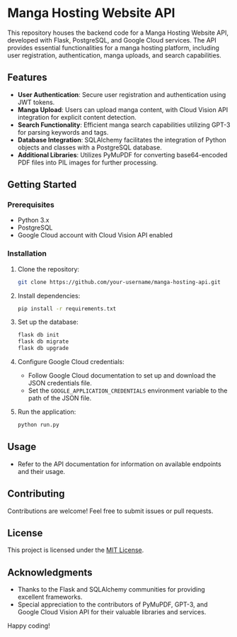 # Manga Hosting Website API

This repository houses the backend code for a Manga Hosting Website API, developed with Flask, PostgreSQL, and Google Cloud services. The API provides essential functionalities for a manga hosting platform, including user registration, authentication, manga uploads, and search capabilities.

## Features

- **User Authentication**: Secure user registration and authentication using JWT tokens.
- **Manga Upload**: Users can upload manga content, with Cloud Vision API integration for explicit content detection.
- **Search Functionality**: Efficient manga search capabilities utilizing GPT-3 for parsing keywords and tags.
- **Database Integration**: SQLAlchemy facilitates the integration of Python objects and classes with a PostgreSQL database.
- **Additional Libraries**: Utilizes PyMuPDF for converting base64-encoded PDF files into PIL images for further processing.

## Getting Started

### Prerequisites

- Python 3.x
- PostgreSQL
- Google Cloud account with Cloud Vision API enabled

### Installation

1. Clone the repository:

   ```bash
   git clone https://github.com/your-username/manga-hosting-api.git
   ```

2. Install dependencies:

   ```bash
   pip install -r requirements.txt
   ```

3. Set up the database:

   ```bash
   flask db init
   flask db migrate
   flask db upgrade
   ```

4. Configure Google Cloud credentials:

   - Follow Google Cloud documentation to set up and download the JSON credentials file.
   - Set the `GOOGLE_APPLICATION_CREDENTIALS` environment variable to the path of the JSON file.

5. Run the application:

   ```bash
   python run.py
   ```

## Usage

- Refer to the API documentation for information on available endpoints and their usage.

## Contributing

Contributions are welcome! Feel free to submit issues or pull requests.

## License

This project is licensed under the [MIT License](LICENSE).

## Acknowledgments

- Thanks to the Flask and SQLAlchemy communities for providing excellent frameworks.
- Special appreciation to the contributors of PyMuPDF, GPT-3, and Google Cloud Vision API for their valuable libraries and services.

Happy coding!
